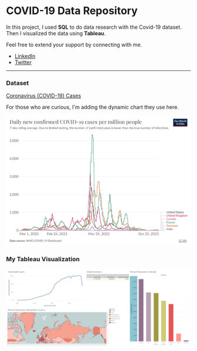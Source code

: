 # COVID-19 Data Repository

In this project, I used **SQL** to do data research with the Covid-19 dataset. Then I visualized the data using **Tableau**.

Feel free to extend your support by connecting with me.
- [LinkedIn](https://www.linkedin.com/in/ardazlata/)
- [Twitter](https://twitter.com/ardazlata)

---

### Dataset
[Coronavirus (COVID-19) Cases](https://ourworldindata.org/covid-cases)


For those who are curious, I'm adding the dynamic chart they use here.

![OWID Covid Data](https://github.com/ardazlata/covid-mapping/blob/main/img/coronavirus-data-explorer.png)


### My Tableau Visualization

![My Portfolio](https://github.com/ardazlata/covid-mapping/blob/main/img/Dashboard%201.png)
